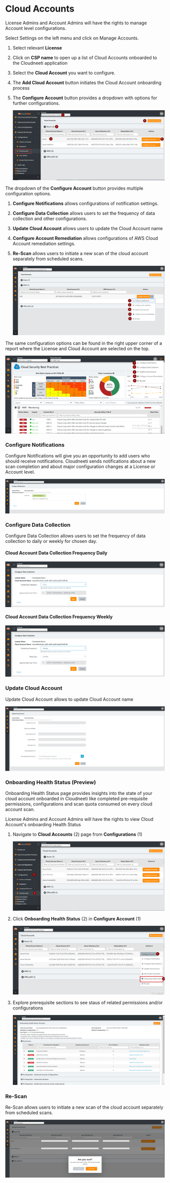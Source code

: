 Cloud Accounts
===============

License Admins and Account Admins will have the rights to manage Account level
configurations.

Select Settings on the left menu and click on Manage Accounts.

1.  Select relevant **License**

2.  Click on **CSP name** to open up a list of Cloud Accounts onboarded to the
    Cloudneeti application

3.  Select the **Cloud Account** you want to configure.

4.  The **Add Cloud Account** button initiates the Cloud Account onboarding
    process

5.  The **Configure Account** button provides a dropdown with options for
    further configurations.
	
    ![Manage Accounts](.././images/administratorGuide/Manage_Accounts.png#thumbnail)

The dropdown of the **Configure Account** button provides multiple configuration
options.

1.  **Configure Notifications** allows configurations of notification settings.

2.  **Configure Data Collection** allows users to set the frequency of data
    collection and other configurations.

3.  **Update Cloud Account** allows users to update the Cloud Account name

4.  **Configure Account Remediation** allows configurations of AWS Cloud Account remediation settings.

5.  **Re-Scan** allows users to initiate a new scan of the cloud account separately from scheduled scans.
	
    ![Configure Account](.././images/administratorGuide/Configure_Account.png#thumbnail)

The same configuration options can be found in the right upper corner of a
report where the License and Cloud Account are selected on the top.
	
![Configuration Options](.././images/administratorGuide/Configuration_Options.png#thumbnail)

### Configure Notifications

Configure Notifications will give you an opportunity to add users who should
receive notifications. Cloudneeti sends notifications about a new scan
completion and about major configuration changes at a License or Account level.
	
![Configure Notifications](.././images/administratorGuide/Configure_Notifications.png#thumbnail)

### Configure Data Collection

Configure Data Collection allows users to set the frequency of data collection to daily or weekly for chosen day.

#### Cloud Account Data Collection Frequency Daily

![Configure Data Collection](.././images/administratorGuide/Configure_Data_Collection.png#thumbnail)

#### Cloud Account Data Collection Frequency Weekly

![Configure Data Collection](.././images/administratorGuide/Configure_Data_Collection_Weekly.png#thumbnail)


### Update Cloud Account

Update Cloud Account allows to update Cloud Account name
	
![Update Cloud Account](.././images/administratorGuide/Update_Cloud_Account.png#thumbnail)



### Onboarding Health Status (Preview)

Onboarding Health Status page provides insights into the state of your cloud account onboarded in Cloudneeti like completed pre-requisite permissions, configurations and scan quota consumed on every cloud account scan.

License Admins and Account Admins will have the rights to view Cloud Account's onboarding Health Status

1. Navigate to **Cloud Accounts** (2) page from **Configurations** (1)

    ![Onboarding Health Status](.././images/onboardingHealthCheck/Manage_Accounts.png#thumbnail)

2. Click **Onboarding Health Status** (2) in **Configure Account** (1)

    ![Onboarding Health Status](.././images/onboardingHealthCheck/O365_health_status_1.png#thumbnail)

3. Explore prerequisite sections to see staus of related permissions and/or configurations

    ![Onboarding Health Status](.././images/onboardingHealthCheck/Azure_2.png#thumbnail)



### Re-Scan

Re-Scan allows users to initiate a new scan of the cloud account separately from
scheduled scans.
	
![Re-Scan](.././images/administratorGuide/Re-Scan.png#thumbnail)
